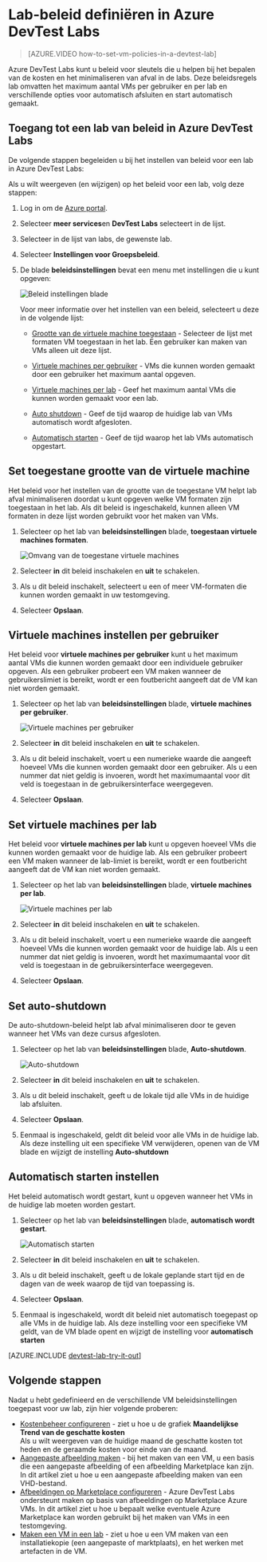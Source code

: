 <properties
    pageTitle="Lab-beleid definiëren in Azure DevTest Labs | Microsoft Azure"
    description="Informatie over het definiëren van beleid zoals VM grootte, maximale VMs per gebruiker en automatisering afsluiten lab."
    services="devtest-lab,virtual-machines"
    documentationCenter="na"
    authors="tomarcher"
    manager="douge"
    editor=""/>

<tags
    ms.service="devtest-lab"
    ms.workload="na"
    ms.tgt_pltfrm="na"
    ms.devlang="na"
    ms.topic="article"
    ms.date="09/12/2016"
    ms.author="tarcher"/>

# <a name="define-lab-policies-in-azure-devtest-labs"></a>Lab-beleid definiëren in Azure DevTest Labs

> [AZURE.VIDEO how-to-set-vm-policies-in-a-devtest-lab]

Azure DevTest Labs kunt u beleid voor sleutels die u helpen bij het bepalen van de kosten en het minimaliseren van afval in de labs. Deze beleidsregels lab omvatten het maximum aantal VMs per gebruiker en per lab en verschillende opties voor automatisch afsluiten en start automatisch gemaakt. 

## <a name="accessing-a-labs-policies-in-azure-devtest-labs"></a>Toegang tot een lab van beleid in Azure DevTest Labs

De volgende stappen begeleiden u bij het instellen van beleid voor een lab in Azure DevTest Labs:

Als u wilt weergeven (en wijzigen) op het beleid voor een lab, volg deze stappen:

1. Log in om de [Azure portal](http://go.microsoft.com/fwlink/p/?LinkID=525040).

1. Selecteer **meer services**en **DevTest Labs** selecteert in de lijst.

1. Selecteer in de lijst van labs, de gewenste lab.   

1. Selecteer **Instellingen voor Groepsbeleid**.

1. De blade **beleidsinstellingen** bevat een menu met instellingen die u kunt opgeven: 

    ![Beleid instellingen blade](./media/devtest-lab-set-lab-policy/policies.png)

    Voor meer informatie over het instellen van een beleid, selecteert u deze in de volgende lijst:

    - [Grootte van de virtuele machine toegestaan](#set-allowed-virtual-machine-sizes) - Selecteer de lijst met formaten VM toegestaan in het lab. Een gebruiker kan maken van VMs alleen uit deze lijst.

    - [Virtuele machines per gebruiker](#set-virtual-machines-per-user) - VMs die kunnen worden gemaakt door een gebruiker het maximum aantal opgeven. 

    - [Virtuele machines per lab](#set-virtual-machines-per-lab) - Geef het maximum aantal VMs die kunnen worden gemaakt voor een lab. 

    - [Auto shutdown](#set-auto-shutdown) - Geef de tijd waarop de huidige lab van VMs automatisch wordt afgesloten.

    - [Automatisch starten](#set-auto-start) - Geef de tijd waarop het lab VMs automatisch opgestart.

## <a name="set-allowed-virtual-machine-sizes"></a>Set toegestane grootte van de virtuele machine

Het beleid voor het instellen van de grootte van de toegestane VM helpt lab afval minimaliseren doordat u kunt opgeven welke VM formaten zijn toegestaan in het lab. Als dit beleid is ingeschakeld, kunnen alleen VM formaten in deze lijst worden gebruikt voor het maken van VMs.

1. Selecteer op het lab van **beleidsinstellingen** blade, **toegestaan virtuele machines formaten**.

    ![Omvang van de toegestane virtuele machines](./media/devtest-lab-set-lab-policy/allowed-vm-sizes.png)
 
1. Selecteer **in** dit beleid inschakelen en **uit** te schakelen.

1. Als u dit beleid inschakelt, selecteert u een of meer VM-formaten die kunnen worden gemaakt in uw testomgeving.

1. Selecteer **Opslaan**.

## <a name="set-virtual-machines-per-user"></a>Virtuele machines instellen per gebruiker

Het beleid voor **virtuele machines per gebruiker** kunt u het maximum aantal VMs die kunnen worden gemaakt door een individuele gebruiker opgeven. Als een gebruiker probeert een VM maken wanneer de gebruikerslimiet is bereikt, wordt er een foutbericht aangeeft dat de VM kan niet worden gemaakt. 

1. Selecteer op het lab van **beleidsinstellingen** blade, **virtuele machines per gebruiker**.

    ![Virtuele machines per gebruiker](./media/devtest-lab-set-lab-policy/max-vms-per-user.png)

1. Selecteer **in** dit beleid inschakelen en **uit** te schakelen.

1. Als u dit beleid inschakelt, voert u een numerieke waarde die aangeeft hoeveel VMs die kunnen worden gemaakt door een gebruiker. Als u een nummer dat niet geldig is invoeren, wordt het maximumaantal voor dit veld is toegestaan in de gebruikersinterface weergegeven.

1. Selecteer **Opslaan**.

## <a name="set-virtual-machines-per-lab"></a>Set virtuele machines per lab

Het beleid voor **virtuele machines per lab** kunt u opgeven hoeveel VMs die kunnen worden gemaakt voor de huidige lab. Als een gebruiker probeert een VM maken wanneer de lab-limiet is bereikt, wordt er een foutbericht aangeeft dat de VM kan niet worden gemaakt. 

1. Selecteer op het lab van **beleidsinstellingen** blade, **virtuele machines per lab**.

    ![Virtuele machines per lab](./media/devtest-lab-set-lab-policy/total-vms-allowed.png)

1. Selecteer **in** dit beleid inschakelen en **uit** te schakelen.

1. Als u dit beleid inschakelt, voert u een numerieke waarde die aangeeft hoeveel VMs die kunnen worden gemaakt voor de huidige lab. Als u een nummer dat niet geldig is invoeren, wordt het maximumaantal voor dit veld is toegestaan in de gebruikersinterface weergegeven.

1. Selecteer **Opslaan**.

## <a name="set-auto-shutdown"></a>Set auto-shutdown

De auto-shutdown-beleid helpt lab afval minimaliseren door te geven wanneer het VMs van deze cursus afgesloten.

1. Selecteer op het lab van **beleidsinstellingen** blade, **Auto-shutdown**.

    ![Auto-shutdown](./media/devtest-lab-set-lab-policy/auto-shutdown.png)

1. Selecteer **in** dit beleid inschakelen en **uit** te schakelen.

1. Als u dit beleid inschakelt, geeft u de lokale tijd alle VMs in de huidige lab afsluiten.

1. Selecteer **Opslaan**.

1. Eenmaal is ingeschakeld, geldt dit beleid voor alle VMs in de huidige lab. Als deze instelling uit een specifieke VM verwijderen, openen van de VM blade en wijzigt de instelling **Auto-shutdown** 

## <a name="set-auto-start"></a>Automatisch starten instellen

Het beleid automatisch wordt gestart, kunt u opgeven wanneer het VMs in de huidige lab moeten worden gestart.  

1. Selecteer op het lab van **beleidsinstellingen** blade, **automatisch wordt gestart**.

    ![Automatisch starten](./media/devtest-lab-set-lab-policy/auto-start.png)

1. Selecteer **in** dit beleid inschakelen en **uit** te schakelen.

1. Als u dit beleid inschakelt, geeft u de lokale geplande start tijd en de dagen van de week waarop de tijd van toepassing is. 

1. Selecteer **Opslaan**.

1. Eenmaal is ingeschakeld, wordt dit beleid niet automatisch toegepast op alle VMs in de huidige lab. Als deze instelling voor een specifieke VM geldt, van de VM blade opent en wijzigt de instelling voor **automatisch starten** 

[AZURE.INCLUDE [devtest-lab-try-it-out](../../includes/devtest-lab-try-it-out.md)]

## <a name="next-steps"></a>Volgende stappen

Nadat u hebt gedefinieerd en de verschillende VM beleidsinstellingen toegepast voor uw lab, zijn hier volgende proberen:

- [Kostenbeheer configureren](./devtest-lab-configure-cost-management.md) - ziet u hoe u de grafiek **Maandelijkse Trend van de geschatte kosten**  
Als u wilt weergeven van de huidige maand de geschatte kosten tot heden en de geraamde kosten voor einde van de maand.
- [Aangepaste afbeelding maken](./devtest-lab-create-template.md) - bij het maken van een VM, u een basis die een aangepaste afbeelding of een afbeelding Marketplace kan zijn. In dit artikel ziet u hoe u een aangepaste afbeelding maken van een VHD-bestand.
- [Afbeeldingen op Marketplace configureren](./devtest-lab-configure-marketplace-images.md) - Azure DevTest Labs ondersteunt maken op basis van afbeeldingen op Marketplace Azure VMs. In dit artikel ziet u hoe u bepaalt welke eventuele Azure Marketplace kan worden gebruikt bij het maken van VMs in een testomgeving.
- [Maken een VM in een lab](./devtest-lab-add-vm-with-artifacts.md) - ziet u hoe u een VM maken van een installatiekopie (een aangepaste of marktplaats), en het werken met artefacten in de VM.
